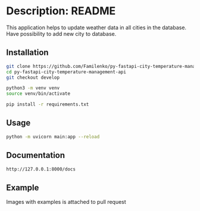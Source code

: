 # Description: README

This application helps to update weather data in all cities in the database.
Have possibility to add new city to database.

## Installation

```bash
git clone https://github.com/Familenko/py-fastapi-city-temperature-management-api.git
cd py-fastapi-city-temperature-management-api
git checkout develop

python3 -m venv venv
source venv/bin/activate

pip install -r requirements.txt
```

## Usage

```bash
python -m uvicorn main:app --reload
```

## Documentation

```bash
http://127.0.0.1:8000/docs
```

## Example

Images with examples is attached to pull request
